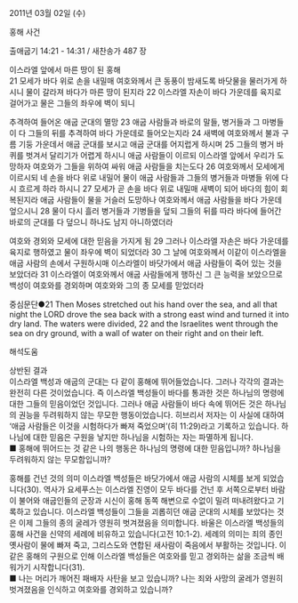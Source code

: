 2011년 03월 02일 (수)

홍해 사건



출애굽기 14:21 - 14:31 / 새찬송가 487 장


이스라엘 앞에서 마른 땅이 된 홍해  
21 모세가 바다 위로 손을 내밀매 여호와께서 큰 동풍이 밤새도록 바닷물을 물러가게 하시니 물이 갈라져 바다가 마른 땅이 된지라 22 이스라엘 자손이 바다 가운데를 육지로 걸어가고 물은 그들의 좌우에 벽이 되니 

추격하여 들어온 애굽 군대의 멸망 
23 애굽 사람들과 바로의 말들, 병거들과 그 마병들이 다 그들의 뒤를 추격하여 바다 가운데로 들어오는지라 24 새벽에 여호와께서 불과 구름 기둥 가운데서 애굽 군대를 보시고 애굽 군대를 어지럽게 하시며 25 그들의 병거 바퀴를 벗겨서 달리기가 어렵게 하시니 애굽 사람들이 이르되 이스라엘 앞에서 우리가 도망하자 여호와가 그들을 위하여 싸워 애굽 사람들을 치는도다 26 여호와께서 모세에게 이르시되 네 손을 바다 위로 내밀어 물이 애굽 사람들과 그들의 병거들과 마병들 위에 다시 흐르게 하라 하시니 27 모세가 곧 손을 바다 위로 내밀매 새벽이 되어 바다의 힘이 회복된지라 애굽 사람들이 물을 거슬러 도망하나 여호와께서 애굽 사람들을 바다 가운데 엎으시니 28 물이 다시 흘러 병거들과 기병들을 덮되 그들의 뒤를 따라 바다에 들어간 바로의 군대를 다 덮으니 하나도 남지 아니하였더라 

여호와 경외와 모세에 대한 믿음을 가지게 됨 
29 그러나 이스라엘 자손은 바다 가운데를 육지로 행하였고 물이 좌우에 벽이 되었더라 30 그 날에 여호와께서 이같이 이스라엘을 애굽 사람의 손에서 구원하시매 이스라엘이 바닷가에서 애굽 사람들이 죽어 있는 것을 보았더라 31 이스라엘이 여호와께서 애굽 사람들에게 행하신 그 큰 능력을 보았으므로 백성이 여호와를 경외하며 여호와와 그의 종 모세를 믿었더라  

중심문단●21 Then Moses stretched out his hand over the sea, and all that night the LORD drove the sea back with a strong east wind and turned it into dry land. The waters were divided, 22 and the Israelites went through the sea on dry ground, with a wall of water on their right and on their left.

해석도움





상반된 결과  
이스라엘 백성과 애굽의 군대는 다 같이 홍해에 뛰어들었습니다. 그러나 각각의 결과는 완전히 다른 것이었습니다. 즉 이스라엘 백성들이 바다를 통과한 것은 하나님의 명령에 대한 그들의 믿음이었던 것입니다. 그러나 애굽 사람들이 바다 속에 뛰어든 것은 하나님의 권능을 두려워하지 않는 무모한 행동이었습니다. 히브리서 저자는 이 사실에 대하여 ‘애굽 사람들은 이것을 시험하다가 빠져 죽었으며’(히 11:29)라고 기록하고 있습니다. 하나님에 대한 믿음은 구원을 낳지만 하나님을 시험하는 자는 파멸하게 됩니다.  
■ 홍해에 뛰어드는 것 같은 나의 행동은 하나님의 명령에 대한 믿음입니까? 하나님을 두려워하지 않는 무모함입니까?   

홍해를 건넌 것의 의미 
이스라엘 백성들은 바닷가에서 애굽 사람의 시체를 보게 되었습니다(30). 역사가 요세푸스는 이스라엘 진영이 모두 바다를 건넌 후 서쪽으로부터 바람이 불어와 애굽인들의 군장과 시신이 홍해 동쪽 해변으로 수없이 밀려 떠내려왔다고 기록하고 있습니다. 이스라엘 백성들이 그들을 괴롭히던 애굽 군대의 시체를 보았다는 것은 이제 그들의 종의 굴레가 영원히 벗겨졌음을 의미합니다. 바울은 이스라엘 백성들의 홍해 사건을 신약의 세례에 비유하고 있습니다(고전 10:1-2). 세례의 의미는 죄의 종인 옛사람이 물에 빠져 죽고, 그리스도와 연합된 새사람이 죽음에서 부활하는 것입니다. 이 같은 홍해의 구원으로 인해 이스라엘 백성들은 여호와를 믿고 경외하는 삶을 조금씩 배워가기 시작합니다(31).  
■ 나는 머리가 깨어진 패배자 사탄을 보고 있습니까? 나는 죄와 사망의 굴레가 영원히 벗겨졌음을 인식하고 여호와를 경외하고 있습니까?